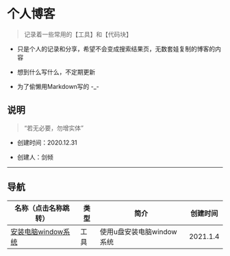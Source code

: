 # 个人博客

> 记录着一些常用的【工具】和【代码块】

+ 只是个人的记录和分享，希望不会变成搜索结果页，无数套娃复制的博客的内容

+ 想到什么写什么，不定期更新

+ 为了偷懒用Markdown写的 -_-

## 说明

> “若无必要，勿增实体”

+ 创建时间：2020.12.31

+ 创建人：剑倾

---

## 导航

| 名称（点击名称跳转） | 类型 | 简介 | 创建时间 |
| - | - | - | - |
| [安装电脑window系统](tools/system/installSystem/README.md) | 工具 | 使用u盘安装电脑window系统 | 2021.1.4 |